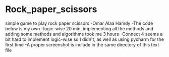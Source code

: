 # Rock_paper_scissors
simple game to play rock paper scissors
-Omar Alaa Hamdy
-The code below is my own
-logic-wise 20 min, implementing all the methods and adding some methods and algorithms took me 3 hours
-Connect 4 seems a bit hard to implement logic-wise so I didn't, as well as using pycharm for the first time
-A proper screenshot is include in the same directory of this text file
